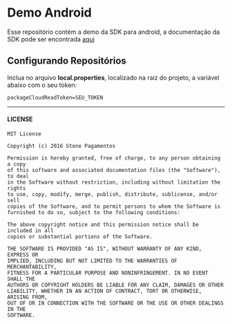 # Demo Android
Esse repositório contém a demo da SDK para android, a documentação da SDK pode ser encontrada [aqui](https://sdkandroid.stone.com.br/reference/preparando-aplicacao)


## Configurando Repositórios
Inclua no arquivo **local.properties**, localizado na raiz do projeto, a variável abaixo com o seu token:
```
packageCloudReadToken=SEU_TOKEN
```

---
#### LICENSE
```
MIT License

Copyright (c) 2016 Stone Pagamentos

Permission is hereby granted, free of charge, to any person obtaining a copy
of this software and associated documentation files (the "Software"), to deal
in the Software without restriction, including without limitation the rights
to use, copy, modify, merge, publish, distribute, sublicense, and/or sell
copies of the Software, and to permit persons to whom the Software is
furnished to do so, subject to the following conditions:

The above copyright notice and this permission notice shall be included in all
copies or substantial portions of the Software.

THE SOFTWARE IS PROVIDED "AS IS", WITHOUT WARRANTY OF ANY KIND, EXPRESS OR
IMPLIED, INCLUDING BUT NOT LIMITED TO THE WARRANTIES OF MERCHANTABILITY,
FITNESS FOR A PARTICULAR PURPOSE AND NONINFRINGEMENT. IN NO EVENT SHALL THE
AUTHORS OR COPYRIGHT HOLDERS BE LIABLE FOR ANY CLAIM, DAMAGES OR OTHER
LIABILITY, WHETHER IN AN ACTION OF CONTRACT, TORT OR OTHERWISE, ARISING FROM,
OUT OF OR IN CONNECTION WITH THE SOFTWARE OR THE USE OR OTHER DEALINGS IN THE
SOFTWARE.
```
